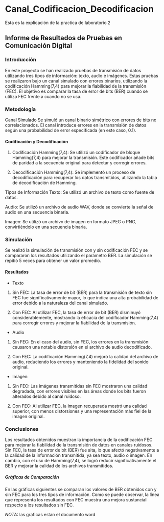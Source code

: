 # Canal_Codificacion_Decodificacion
Esta es la explicación de la practica de laboratorio 2

## Informe de Resultados de Pruebas en Comunicación Digital
### Introducción
En este proyecto se han realizado pruebas de transmisión de datos utilizando tres tipos de información: texto, audio e imágenes. Estas pruebas se realizaron bajo un canal simulado con errores binarios, utilizando la codificación Hamming(7,4) para mejorar la fiabilidad de la transmisión (FEC). El objetivo es comparar la tasa de error de bits (BER) cuando se utiliza FEC frente a cuando no se usa.

### Metodología
Canal Simulado
Se simuló un canal binario simétrico con errores de bits no correlacionados. El canal introduce errores en la transmisión de datos según una probabilidad de error especificada (en este caso, 0.1).

#### Codificación y Decodificación
1. Codificación Hamming(7,4): Se utilizó un codificador de bloque Hamming(7,4) para mejorar la transmisión. Este codificador añade bits de paridad a la secuencia original para detectar y corregir errores.

2. Decodificación Hamming(7,4): Se implementó un proceso de decodificación para recuperar los datos transmitidos, utilizando la tabla de decodificación de Hamming.

Tipos de Información
Texto: Se utilizó un archivo de texto como fuente de datos.

Audio: Se utilizó un archivo de audio WAV, donde se convierte la señal de audio en una secuencia binaria.

Imagen: Se utilizó un archivo de imagen en formato JPEG o PNG, convirtiéndolo en una secuencia binaria.

### Simulación
Se realizó la simulación de transmisión con y sin codificación FEC y se compararon los resultados utilizando el parámetro BER. La simulación se repitió 5 veces para obtener un valor promedio.

#### Resultados
- Texto
1. Sin FEC: La tasa de error de bit (BER) para la transmisión de texto sin FEC fue significativamente mayor, lo que indica una alta probabilidad de error debido a la naturaleza del canal simulado.

2. Con FEC: Al utilizar FEC, la tasa de error de bit (BER) disminuyó considerablemente, mostrando la eficacia del codificador Hamming(7,4) para corregir errores y mejorar la fiabilidad de la transmisión.

- Audio
1. Sin FEC: En el caso del audio, sin FEC, los errores en la transmisión causaron una notable distorsión en el archivo de audio decodificado.

2. Con FEC: La codificación Hamming(7,4) mejoró la calidad del archivo de audio, reduciendo los errores y manteniendo la fidelidad del sonido original.

- Imagen
1. Sin FEC: Las imágenes transmitidas sin FEC mostraron una calidad degradada, con errores visibles en las áreas donde los bits fueron alterados debido al canal ruidoso.

2. Con FEC: Al utilizar FEC, la imagen recuperada mostró una calidad superior, con menos distorsiones y una representación más fiel de la imagen original.

### Conclusiones
Los resultados obtenidos muestran la importancia de la codificación FEC para mejorar la fiabilidad de la transmisión de datos en canales ruidosos. Sin FEC, la tasa de error de bit (BER) fue alta, lo que afectó negativamente a la calidad de la información transmitida, ya sea texto, audio o imagen. En cambio, con el uso de Hamming(7,4), se logró reducir significativamente el BER y mejorar la calidad de los archivos transmitidos.

##### Gráficas de Comparación
En las gráficas siguientes se comparan los valores de BER obtenidos con y sin FEC para los tres tipos de información. Como se puede observar, la línea que representa los resultados con FEC muestra una mejora sustancial respecto a los resultados sin FEC.

_NOTA:_ las graficas estan el documento word

